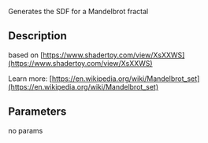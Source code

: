 Generates the SDF for a Mandelbrot fractal


## Description


based on [https://www.shadertoy.com/view/XsXXWS](https://www.shadertoy.com/view/XsXXWS)

Learn more: [https://en.wikipedia.org/wiki/Mandelbrot_set](https://en.wikipedia.org/wiki/Mandelbrot_set)

## Parameters
no params